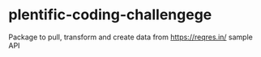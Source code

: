 # plentific-coding-challengege
Package to pull, transform and create data from https://reqres.in/ sample API
